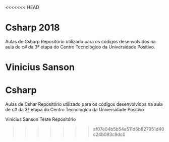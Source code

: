 <<<<<<< HEAD
# Csharp 2018
Aulas de Csharp
Repositório utilizado para os códigos desenvolvidos na aula de c# da 3ª etapa do Centro Tecnológico da Universidade Positivo.

Vinicius Sanson
=======
# Csharp
Aulas de Cshar
Repositório utilizado para os códigos desenvolvidos na aula de c# da 3ª etapa do Centro Tecnológico da Universidade Positivo

Vinicius Sanson Teste Repositório 
>>>>>>> af07e04b5b54a511d6b827951d40c24b093c9dc0

